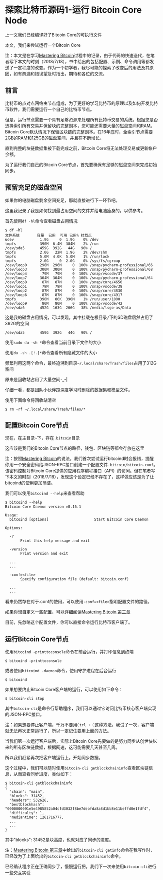 # 探索比特币源码1-运行 Bitcoin Core Node

上一文我们已经编译好了Bitcoin Core的可执行文件

本文，我们来尝试运行一个Bitcoin Core

注：本文是在学习[Mastering Bitcoin](https://github.com/bitcoinbook/bitcoinbook/blob/develop/ch03.asciidoc)过程中的记录，由于代码的快速迭代，在笔者写下本文的时刻（2018/7/18），书中给出的包括配置、示例、命令调用等都发送了一定程度的改变。作为一个初学者，我尽可能的探索了改变后的用法及其原因，如有疏漏和错误望及时指出，期待和各位的交流。

## 前言
比特币的点对点网络由节点组成，为了更好的学习比特币的原理以及如何开发比特币软件，我们需要运行一个自己的比特币节点。

但是，运行节点需要一个具有足够资源来处理所有比特币交易的系统。根据您是否选择索引所有交易并保留块的完整副本，您可能还需要大量的磁盘空间和RAM。Bitcoin Core默认情况下保留区块链的完整副本。在16年底时，全索引节点需要2GB的RAM和125GB的磁盘空间，并且在不断增长。

直到完整的块链数据集被下载完成之前，Bitcoin Core将无法处理交易或更新帐户余额。

为了运行我们自己的Bitcoin Core节点，首先要确保有足够的磁盘空间来完成初始同步。

## 预留充足的磁盘空间

如果你的电脑磁盘剩余空间充足，那就直接进行下一环节吧。

这里我记录了我是如何找到最占用空间的文件并给电脑瘦身的，以供参考。

首先使用`df -hl`命令查看磁盘占用情况

```
$ df -hl
文件系统        容量  已用  可用 已用% 挂载点
udev            1.9G     0  1.9G    0% /dev
tmpfs           390M  6.4M  384M    2% /run
/dev/sda5       459G  392G   44G   90% /
tmpfs           2.0G   22M  1.9G    2% /dev/shm
tmpfs           5.0M  4.0K  5.0M    1% /run/lock
tmpfs           2.0G     0  2.0G    0% /sys/fs/cgroup
/dev/loop0      296M  296M     0  100% /snap/pycharm-professional/66
/dev/loop3      300M  300M     0  100% /snap/pycharm-professional/68
/dev/loop4       79M   79M     0  100% /snap/vscode/37
/dev/loop7      304M  304M     0  100% /snap/pycharm-professional/64
/dev/loop8       87M   87M     0  100% /snap/core/4650
/dev/loop1       79M   79M     0  100% /snap/vscode/38
/dev/loop2       87M   87M     0  100% /snap/core/4830
/dev/loop6       87M   87M     0  100% /snap/core/4917
tmpfs           390M   80K  390M    1% /run/user/1000
/dev/loop9       80M   80M     0  100% /snap/vscode/42
/dev/sda6       452G  163G  266G   38% /media/lsgo-as/Data

```

这是我的磁盘占用情况，可以发现，其中挂载在根目录`/`下的SD磁盘居然占用了392G的空间

```
/dev/sda5       459G  392G   44G   90% /
```

使用`sudo du -sh *`命令查看当前目录下文件的大小

使用`du -sh .[!.]*`命令查看所有隐藏文件的大小

频繁利用这两个命令，最终追溯到目录`~/.local/share/Trash/files`占用了312G空间

原来是回收站占用了大量空间-_-|

仔细一看，都是团队小伙伴跑深度学习时删除的数据集和模型文件。

使用下面命令将回收站清空

```
$ rm -rf ~/.local/share/Trash/files/*
```

## 配置Bitcoin Core节点

现在，在主目录`~`下，存在`.bitcoin`目录

这应该是我们的Bitcoin Core节点的路径，钱包、区块链等都会存放在这里

注：按照[Mastering Bitcoin](https://github.com/bitcoinbook/bitcoinbook/blob/develop/ch03.asciidoc)的说法，我们首次尝试运行bitcoind时会报错，提醒你用一个安全密码给JSON-RPC接口创建一个配置文件`.bitcoin/bitcoin.conf`。该密码控制对Bitcoin Core提供的应用程序编程接口（API）的访问。但在笔者写下本文的时刻（2018/7/18），发现这个设定已经不存在了，这样做应该是为了让bitcoind的使用更加简洁。

我们可以使用`bitcoind --help`来查看帮助

```
$ bitcoind --help
Bitcoin Core Daemon version v0.16.1

Usage:
  bitcoind [options]                     Start Bitcoin Core Daemon

Options:

  -?
       Print this help message and exit

  -version
       Print version and exit

  ...
  ...

  -conf=<file>
       Specify configuration file (default: bitcoin.conf)

  ...
  ...

```

看来仍然存在对于.conf的使用，可以使用`-conf=<file>`指明配置文件的路径。

如果你想自定义一些配置，可以详细阅读[Mastering Bitcoin 第三章](https://github.com/bitcoinbook/bitcoinbook/blob/develop/ch03.asciidoc)

目前，先忽略这个配置文件，你可以直接命令运行比特币客户端了。

## 运行Bitcoin Core节点

使用`bitcoind -printtoconsole`命令在前台运行，并打印信息到终端

```
$ bitcoind -printtoconsole
```

或者使用`bitcoind -daemon`命令，使用守护进程在后台运行

```
$ bitcoind
```

如果想要终止Bitcoin Core客户端的运行，可以使用如下命令：

```
$ bitcoin-cli stop
```

其中`bitcoin-cli`是命令行帮助程序，我们可以通过它访问比特币核心客户端实现的JSON-RPC接口。

注：如果想要停止客户端，千万不要用`Ctrl + C`这种方法。我试了一次，客户端就无法再次正常运行了，所以一定记住要用上面的方法。

当我们第一次运行客户端后，实际上Bitcoin Core先要做的是努力同步从创世快以来的所有区块链数据，根据网速，这可能需要几天甚至几周。

所以我们赶紧再次把客户端运行上，开始同步数据。

这个过程中，我们可以随时使用`bitcoin-cli getblockchaininfo`查看区块链信息，从而查看同步进度，类似如下：

```
$ bitcoin-cli getblockchaininfo
{
  "chain": "main",
  "blocks": 31452,
  "headers": 532626,
  "bestblockhash": "0000000091e5e4985852a04cfd3032f8be7debfda8a8d1bb8e11beffd0e1fdf4",
  "difficulty": 1,
  "mediantime": 1261716777,
  ...
  ...
}
```

其中"blocks": 31452是块高度，也就对应了同步的进度。

注：[Mastering Bitcoin 第三章](https://github.com/bitcoinbook/bitcoinbook/blob/develop/ch03.asciidoc)中给出的`bitcoin-cli getinfo`命令在我写作时，已经改为了上面给出的`bitcoin-cli getblockchaininfo`命令。

已经确认程序正在正确同步了，慢慢运行把，我们下一次来使用`bitcoin-cli`进行一些交互实验
